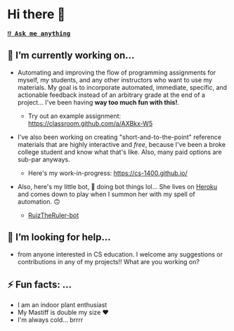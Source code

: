 # Hi there 👋
<kbd><strong>[⁉️ Ask me anything](https://github.com/RuizTheRuler/RuizTheRuler/issues/new?assignees=RuizTheRuler&labels=ama&template=ama.md&title=%5BAMA%5D)</strong>

## 🔭 I’m currently working on...
-  Automating and improving the flow of programming assignments for myself, my students, and any other instructors who want to use my materials. My goal is to incorporate automated, immediate, specific, and actionable feedback instead of an arbitrary grade at the end of a project... I've been having **way too much fun with this!**. 
    - Try out an example assignment: https://classroom.github.com/a/AXBkx-W5   
    
-  I've also been working on creating "short-and-to-the-point" reference materials that are highly interactive and *free*, because I've been a broke college student and know what that's like. Also, many paid options are sub-par anyways.
    - Here's my work-in-progress: https://cs-1400.github.io/

- Also, here's my little bot, :robot: doing bot things lol... She lives on [Heroku](https://www.heroku.com/) and comes down to play when I summon her with my spell of automation. :upside_down_face: 
    - [RuizTheRuler-bot](https://github.com/RuizTheRuler-bot)

## 🤔 I’m looking for help...
-  from anyone interested in CS education. I welcome any suggestions or contributions in any of my projects!! What are you working on?

## ⚡ Fun facts: ...
- I am an indoor plant enthusiast
- My Mastiff is double my size :heart:
- I'm always cold... brrrr
